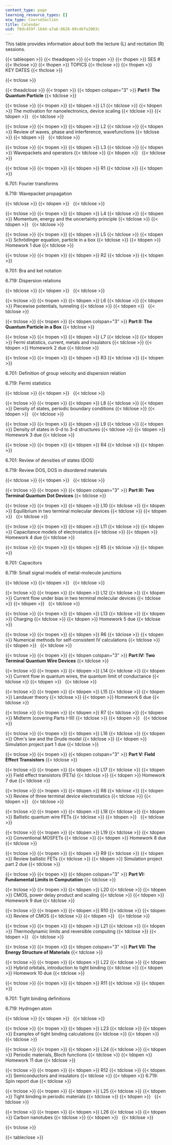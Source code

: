 ```yaml
---
content_type: page
learning_resource_types: []
ocw_type: CourseSection
title: Calendar
uid: f8dc459f-164d-a7ab-8628-89c46fa2003c
---
```


This table provides information about both the lecture (L) and recitation (R) sessions.

{{< tableopen >}}
{{< theadopen >}}
{{< tropen >}}
{{< thopen >}}
SES #
{{< thclose >}}
{{< thopen >}}
TOPICS
{{< thclose >}}
{{< thopen >}}
KEY DATES
{{< thclose >}}

{{< trclose >}}

{{< theadclose >}}
{{< tropen >}}
{{< tdopen colspan="3" >}}
**Part I: The Quantum Particle**
{{< tdclose >}}

{{< trclose >}}
{{< tropen >}}
{{< tdopen >}}
L1
{{< tdclose >}}
{{< tdopen >}}
The motivation for nanoelectronics, device scaling
{{< tdclose >}}
{{< tdopen >}}
 
{{< tdclose >}}

{{< trclose >}}
{{< tropen >}}
{{< tdopen >}}
L2
{{< tdclose >}}
{{< tdopen >}}
Review of waves, phase and interference, wavefunctions
{{< tdclose >}}
{{< tdopen >}}
 
{{< tdclose >}}

{{< trclose >}}
{{< tropen >}}
{{< tdopen >}}
L3
{{< tdclose >}}
{{< tdopen >}}
Wavepackets and operators
{{< tdclose >}}
{{< tdopen >}}
 
{{< tdclose >}}

{{< trclose >}}
{{< tropen >}}
{{< tdopen >}}
R1
{{< tdclose >}}
{{< tdopen >}}


6.701: Fourier transforms

6.719: Wavepacket propagation


{{< tdclose >}}
{{< tdopen >}}
 
{{< tdclose >}}

{{< trclose >}}
{{< tropen >}}
{{< tdopen >}}
L4
{{< tdclose >}}
{{< tdopen >}}
Momentum, energy and the uncertainty principle
{{< tdclose >}}
{{< tdopen >}}
 
{{< tdclose >}}

{{< trclose >}}
{{< tropen >}}
{{< tdopen >}}
L5
{{< tdclose >}}
{{< tdopen >}}
Schrödinger equation, particle in a box
{{< tdclose >}}
{{< tdopen >}}
Homework 1 due
{{< tdclose >}}

{{< trclose >}}
{{< tropen >}}
{{< tdopen >}}
R2
{{< tdclose >}}
{{< tdopen >}}


6.701: Bra and ket notation

6.719: Dispersion relations


{{< tdclose >}}
{{< tdopen >}}
 
{{< tdclose >}}

{{< trclose >}}
{{< tropen >}}
{{< tdopen >}}
L6
{{< tdclose >}}
{{< tdopen >}}
Piecewise potentials, tunneling
{{< tdclose >}}
{{< tdopen >}}
 
{{< tdclose >}}

{{< trclose >}}
{{< tropen >}}
{{< tdopen colspan="3" >}}
**Part II: The Quantum Particle in a Box**
{{< tdclose >}}

{{< trclose >}}
{{< tropen >}}
{{< tdopen >}}
L7
{{< tdclose >}}
{{< tdopen >}}
Fermi statistics, current, metals and insulators
{{< tdclose >}}
{{< tdopen >}}
Homework 2 due
{{< tdclose >}}

{{< trclose >}}
{{< tropen >}}
{{< tdopen >}}
R3
{{< tdclose >}}
{{< tdopen >}}


6.701: Definition of group velocity and dispersion relation

6.719: Fermi statistics


{{< tdclose >}}
{{< tdopen >}}
 
{{< tdclose >}}

{{< trclose >}}
{{< tropen >}}
{{< tdopen >}}
L8
{{< tdclose >}}
{{< tdopen >}}
Density of states, periodic boundary conditions
{{< tdclose >}}
{{< tdopen >}}
 
{{< tdclose >}}

{{< trclose >}}
{{< tropen >}}
{{< tdopen >}}
L9
{{< tdclose >}}
{{< tdopen >}}
Density of states in 0-d to 3-d structures
{{< tdclose >}}
{{< tdopen >}}
Homework 3 due
{{< tdclose >}}

{{< trclose >}}
{{< tropen >}}
{{< tdopen >}}
R4
{{< tdclose >}}
{{< tdopen >}}


6.701: Review of densities of states (DOS)

6.719: Review DOS, DOS in disordered materials


{{< tdclose >}}
{{< tdopen >}}
 
{{< tdclose >}}

{{< trclose >}}
{{< tropen >}}
{{< tdopen colspan="3" >}}
**Part III: Two Terminal Quantum Dot Devices**
{{< tdclose >}}

{{< trclose >}}
{{< tropen >}}
{{< tdopen >}}
L10
{{< tdclose >}}
{{< tdopen >}}
Equilibrium in two terminal molecular devices
{{< tdclose >}}
{{< tdopen >}}
 
{{< tdclose >}}

{{< trclose >}}
{{< tropen >}}
{{< tdopen >}}
L11
{{< tdclose >}}
{{< tdopen >}}
Capacitance models of electrostatics
{{< tdclose >}}
{{< tdopen >}}
Homework 4 due
{{< tdclose >}}

{{< trclose >}}
{{< tropen >}}
{{< tdopen >}}
R5
{{< tdclose >}}
{{< tdopen >}}


6.701: Capacitors

6.719: Small signal models of metal-molecule junctions


{{< tdclose >}}
{{< tdopen >}}
 
{{< tdclose >}}

{{< trclose >}}
{{< tropen >}}
{{< tdopen >}}
L12
{{< tdclose >}}
{{< tdopen >}}
Current flow under bias in two terminal molecular devices
{{< tdclose >}}
{{< tdopen >}}
 
{{< tdclose >}}

{{< trclose >}}
{{< tropen >}}
{{< tdopen >}}
L13
{{< tdclose >}}
{{< tdopen >}}
Charging
{{< tdclose >}}
{{< tdopen >}}
Homework 5 due
{{< tdclose >}}

{{< trclose >}}
{{< tropen >}}
{{< tdopen >}}
R6
{{< tdclose >}}
{{< tdopen >}}
Numerical methods for self-consistent IV calculations
{{< tdclose >}}
{{< tdopen >}}
 
{{< tdclose >}}

{{< trclose >}}
{{< tropen >}}
{{< tdopen colspan="3" >}}
**Part IV: Two Terminal Quantum Wire Devices**
{{< tdclose >}}

{{< trclose >}}
{{< tropen >}}
{{< tdopen >}}
L14
{{< tdclose >}}
{{< tdopen >}}
Current flow in quantum wires, the quantum limit of conductance
{{< tdclose >}}
{{< tdopen >}}
 
{{< tdclose >}}

{{< trclose >}}
{{< tropen >}}
{{< tdopen >}}
L15
{{< tdclose >}}
{{< tdopen >}}
Landauer theory
{{< tdclose >}}
{{< tdopen >}}
Homework 6 due
{{< tdclose >}}

{{< trclose >}}
{{< tropen >}}
{{< tdopen >}}
R7
{{< tdclose >}}
{{< tdopen >}}
Midterm (covering Parts I-III)
{{< tdclose >}}
{{< tdopen >}}
 
{{< tdclose >}}

{{< trclose >}}
{{< tropen >}}
{{< tdopen >}}
L16
{{< tdclose >}}
{{< tdopen >}}
Ohm's law and the Drude model
{{< tdclose >}}
{{< tdopen >}}
Simulation project part 1 due
{{< tdclose >}}

{{< trclose >}}
{{< tropen >}}
{{< tdopen colspan="3" >}}
**Part V: Field Effect Transistors**
{{< tdclose >}}

{{< trclose >}}
{{< tropen >}}
{{< tdopen >}}
L17
{{< tdclose >}}
{{< tdopen >}}
Field effect transistors (FETs)
{{< tdclose >}}
{{< tdopen >}}
Homework 7 due
{{< tdclose >}}

{{< trclose >}}
{{< tropen >}}
{{< tdopen >}}
R8
{{< tdclose >}}
{{< tdopen >}}
Review of three terminal device electrostatics
{{< tdclose >}}
{{< tdopen >}}
 
{{< tdclose >}}

{{< trclose >}}
{{< tropen >}}
{{< tdopen >}}
L18
{{< tdclose >}}
{{< tdopen >}}
Ballistic quantum wire FETs
{{< tdclose >}}
{{< tdopen >}}
 
{{< tdclose >}}

{{< trclose >}}
{{< tropen >}}
{{< tdopen >}}
L19
{{< tdclose >}}
{{< tdopen >}}
Conventional MOSFETs
{{< tdclose >}}
{{< tdopen >}}
Homework 8 due
{{< tdclose >}}

{{< trclose >}}
{{< tropen >}}
{{< tdopen >}}
R9
{{< tdclose >}}
{{< tdopen >}}
Review ballistic FETs
{{< tdclose >}}
{{< tdopen >}}
Simulation project part 2 due
{{< tdclose >}}

{{< trclose >}}
{{< tropen >}}
{{< tdopen colspan="3" >}}
**Part VI: Fundamental Limits in Computation**
{{< tdclose >}}

{{< trclose >}}
{{< tropen >}}
{{< tdopen >}}
L20
{{< tdclose >}}
{{< tdopen >}}
CMOS, power delay product and scaling
{{< tdclose >}}
{{< tdopen >}}
Homework 9 due
{{< tdclose >}}

{{< trclose >}}
{{< tropen >}}
{{< tdopen >}}
R10
{{< tdclose >}}
{{< tdopen >}}
Review of CMOS
{{< tdclose >}}
{{< tdopen >}}
 
{{< tdclose >}}

{{< trclose >}}
{{< tropen >}}
{{< tdopen >}}
L21
{{< tdclose >}}
{{< tdopen >}}
Thermodynamic limits and reversible computing
{{< tdclose >}}
{{< tdopen >}}
 
{{< tdclose >}}

{{< trclose >}}
{{< tropen >}}
{{< tdopen colspan="3" >}}
**Part VII: The Energy Structure of Materials**
{{< tdclose >}}

{{< trclose >}}
{{< tropen >}}
{{< tdopen >}}
L22
{{< tdclose >}}
{{< tdopen >}}
Hybrid orbitals, introduction to tight binding
{{< tdclose >}}
{{< tdopen >}}
Homework 10 due
{{< tdclose >}}

{{< trclose >}}
{{< tropen >}}
{{< tdopen >}}
R11
{{< tdclose >}}
{{< tdopen >}}


6.701: Tight binding definitions

6.719: Hydrogen atom


{{< tdclose >}}
{{< tdopen >}}
 
{{< tdclose >}}

{{< trclose >}}
{{< tropen >}}
{{< tdopen >}}
L23
{{< tdclose >}}
{{< tdopen >}}
Examples of tight binding calculations
{{< tdclose >}}
{{< tdopen >}}
 
{{< tdclose >}}

{{< trclose >}}
{{< tropen >}}
{{< tdopen >}}
L24
{{< tdclose >}}
{{< tdopen >}}
Periodic materials, Bloch functions
{{< tdclose >}}
{{< tdopen >}}
Homework 11 due
{{< tdclose >}}

{{< trclose >}}
{{< tropen >}}
{{< tdopen >}}
R12
{{< tdclose >}}
{{< tdopen >}}
Semiconductors and insulators
{{< tdclose >}}
{{< tdopen >}}
6.719: Spin report due
{{< tdclose >}}

{{< trclose >}}
{{< tropen >}}
{{< tdopen >}}
L25
{{< tdclose >}}
{{< tdopen >}}
Tight binding in periodic materials
{{< tdclose >}}
{{< tdopen >}}
 
{{< tdclose >}}

{{< trclose >}}
{{< tropen >}}
{{< tdopen >}}
L26
{{< tdclose >}}
{{< tdopen >}}
Carbon nanotubes
{{< tdclose >}}
{{< tdopen >}}
 
{{< tdclose >}}

{{< trclose >}}

{{< tableclose >}}